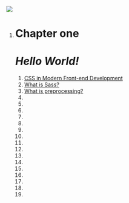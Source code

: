 
![](https://external-content.duckduckgo.com/iu/?u=https%3A%2F%2Fwww.boostit.net%2Fwp-content%2Fuploads%2F2016%2F08%2Fsass-icon.png&f=1&nofb=1)
1. # **Chapter one**

    # ***Hello World!***
    1. [CSS in Modern Front-end Development](./chapter1/chapter1.md)
    2. [What is Sass?](./chapter1/chapter1.md)
    3. [What is preprocessing?](./chapter1/chapter1.md)
    4. [](./chapter1/chapter1.md)
    5. [](./chapter1/chapter1.md)
    6. [](./chapter1/chapter1.md)
    7. [](./chapter1/chapter1.md)
    8. [](./chapter1/chapter1.md)
    9. [](./chapter1/chapter1.md)
    10. [](./chapter1/chapter1.md)
    11. [](./chapter1/chapter1.md)
    12. [](./chapter1/chapter1.md)
    13. [](./chapter1/chapter1.md)
    14. [](./chapter1/chapter1.md)
    15. [](./chapter1/chapter1.md)
    16. [](./chapter1/chapter1.md)
    17. [](./chapter1/chapter1.md)
    18. [](./chapter1/chapter1.md)
    19. [](./chapter1/chapter1.md)
     
  

